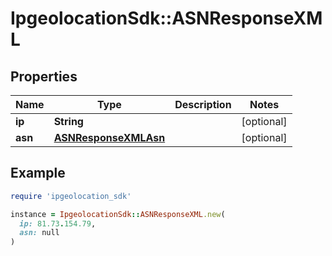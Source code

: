 # IpgeolocationSdk::ASNResponseXML

## Properties

| Name | Type | Description | Notes |
| ---- | ---- | ----------- | ----- |
| **ip** | **String** |  | [optional] |
| **asn** | [**ASNResponseXMLAsn**](ASNResponseXMLAsn.md) |  | [optional] |

## Example

```ruby
require 'ipgeolocation_sdk'

instance = IpgeolocationSdk::ASNResponseXML.new(
  ip: 81.73.154.79,
  asn: null
)
```

